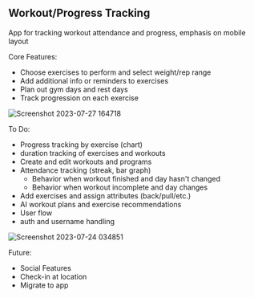 ## Workout/Progress Tracking
App for tracking workout attendance and progress, emphasis on mobile layout

Core Features:
- Choose exercises to perform and select weight/rep range
- Add additional info or reminders to exercises
- Plan out gym days and rest days
- Track progression on each exercise

![Screenshot 2023-07-27 164718](https://github.com/japeotter21/gymtrack/assets/97000604/c61e2ad7-afab-417d-a50a-4ebffb7a4c2d)

To Do:
- Progress tracking by exercise (chart)
- duration tracking of exercises and workouts
- Create and edit workouts and programs
- Attendance tracking (streak, bar graph)
  - Behavior when workout finished and day hasn't changed
  - Behavior when workout incomplete and day changes
- Add exercises and assign attributes (back/pull/etc.)
- AI workout plans and exercise recommendations
- User flow
- auth and username handling

![Screenshot 2023-07-24 034851](https://github.com/japeotter21/gymtrack/assets/97000604/8739a44e-bcc3-4d50-bfe8-b3d60b5b04b4)

Future: 
- Social Features
- Check-in at location
- Migrate to app
